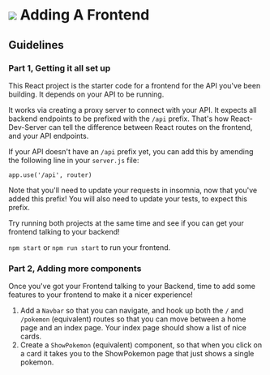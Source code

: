 # ![](https://ga-dash.s3.amazonaws.com/production/assets/logo-9f88ae6c9c3871690e33280fcf557f33.png) Adding A Frontend

## Guidelines

### Part 1, Getting it all set up

This React project is the starter code for a frontend for the API you've been building. It depends on your API to be running.

It works via creating a proxy server to connect with your API. It expects all backend endpoints to be prefixed with the `/api` prefix. That's how React-Dev-Server can tell the difference between React routes on the frontend, and your API endpoints.

If your API doesn't have an `/api` prefix yet, you can add this by amending the following line in your `server.js` file:

`app.use('/api', router)`

Note that you'll need to update your requests in insomnia, now that you've added this prefix! You will also need to update your tests, to expect this prefix.

Try running both projects at the same time and see if you can get your frontend talking to your backend!

`npm start` or `npm run start` to run your frontend.


### Part 2, Adding more components

Once you've got your Frontend talking to your Backend, time to add some features to your frontend to make it a nicer experience!

1. Add a `Navbar` so that you can navigate, and hook up both the `/` and `/pokemon` (equivalent) routes so that you can move between a home page and an index page. Your index page should show a list of nice cards.
2. Create a `ShowPokemon` (equivalent) component, so that when you click on a card it takes you to the ShowPokemon page that just shows a single pokemon. 


